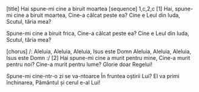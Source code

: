 [title] Hai spune-mi cine a biruit moartea
[sequence] 1,c,2,c
[1]
Hai, spune-mi cine a biruit moartea,
Cine-a călcat peste ea?
Cine e Leul din Iuda,
Scutul, tăria mea?

Spune-mi cine a biruit frica,
Cine-a călcat peste ea?
Cine e Leul din Iuda,
Scutul, tăria mea?

[chorus]
/: Aleluia, Aleluia, Aleluia,
Isus este Domn
Aleluia, Aleluia, Aleluia,
Isus este Domn :/
[2]
Hai spune-mi cine a murit pentru mine,
Cine-a murit pentru noi?
Cine-a murit pentru lume?
Glorie doar Regelui!

Spune-mi cine-ntr-o zi se va-ntoarce
În fruntea oștirii Lui?
El va primi închinarea,
Pământul și cerul e-al Lui!

